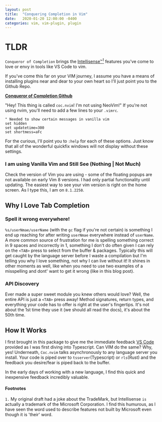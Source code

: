 ```yaml
---
layout: post
title:  "Conquering Completion in Vim"
date:   2020-01-20 12:00:00 -0400
categories: vim, vim-plugin, plugin
---
```


# TLDR

`Conqueror of Completion` brings the [Intellisense&trade;<sup>1</sup>](https://docs.microsoft.com/en-us/visualstudio/ide/using-intellisense?view=vs-2019) features you've come to love or envy in tools like VS Code to vim.

If you've come this far on your VIM journey, I assume you have a means of installing plugins near and dear to your own heart so I'll just point you to the Github Repo.

**[Conqueror of Completion Github](https://github.com/neoclide/coc.nvim)**

"Hey! This thing is called `coc.nvim`! I'm not using NeoVim!" If you're not using nvim, you'll need to add a few lines to your `.vimrc`.
```
" Needed to show certain messages in vanilla vim
set hidden
set updatetime=300
set shortmess=aFc
```
For the curious, I'll point you to `:help` for each of these options. Just know that all of the wonderful quickfix windows will not display without these settings.

### I am using Vanilla Vim and Still See (Nothing | Not Much)

Check the version of Vim you are using - some of the floating popups are not available on early Vim 8 versions. I had only partial functionality until updating. The easiest way to see your vim version is right on the home screen. As I type this, I am on `8.1.2250`.

## Why I Love Tab Completion

### Spell it wrong everywhere!

`%s/userNmae/userName` (with the `gc` flag if you're not certain) is something I end up reaching for after writing `userNmae` everywhere instead of `userName`. A more common source of frustration for me is spelling something correct in 9 spaces and incorrectly in 1, something I don't do often given I can rely on the `<TAB>` press to select from the buffer & packages. Typically this will get caught by the language server before I waste a compilation but I'm telling you why I love something, not why I can live without it! It shines in other moments as well, like when you need to use two examples of a misspelling and dont' want to get it wrong (like in this blog post).

### API Discovery

Ever made a super sweet module you knew others would love? Well, the entire API is just a `<TAB>` press away! Method signatures, return types, and everything your code has to offer is right at the user's fingertips. It's not about the 1st time they use it (we should all read the docs), it's about the 50th time.

## How It Works

I first brought in this package to give me the immediate feedback [VS Code](https://code.visualstudio.com/) provided as I was first diving into Typescript. Can VIM do the same? Why, yes! Underneath, `Coc.nvim` talks asynchronously to any language server you install. Your code is piped over to `tsserver`(Typescript) or `rls`(Rust) and the feedback you desire/fear is piped back to the buffer.

In the early days of working with a new language, I find this quick and inexpensive feedback incredibly valuable.

#### Footnotes

`1.` My original draft had a joke about the TradeMark, but Intellisense `is` actually a trademark of the Microsoft Corporation. I find this humurous, as I have seen the word used to describe features not built by Microsoft even though it is 'their' word.
